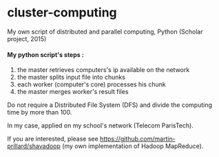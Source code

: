# cluster-computing
My own script of distributed and parallel computing, Python (Scholar project, 2015)

#### My python script's steps :
1. the master retrieves computers's ip available on the network
2. the master splits input file into chunks
3. each worker (computer's core) processes his chunk
4. the master merges worker's result files

Do not require a Distributed File System (DFS) and divide the computing time by more than 100.

In my case, applied on my school's network (Telecom ParisTech).

If you are interested, please see https://github.com/martin-prillard/shavadoop (my own implementation of Hadoop MapReduce).
